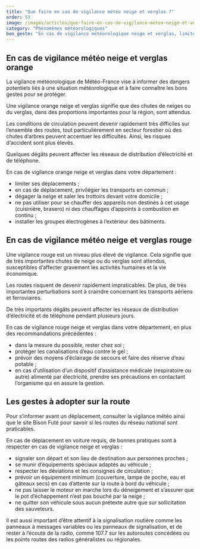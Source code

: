 ```yaml
---
title: "Que faire en cas de vigilance météo neige et verglas ?"
order: 53
image: /images/articles/que-faire-en-cas-de-vigilance-meteo-neige-et-verglas.jpg
category: "Phénomènes météorologiques"
bon_geste: "En cas de vigilance météorologique neige et verglas, limiter au maximum les déplacements."
---
```


## En cas de vigilance météo neige et verglas orange

La vigilance météorologique de Météo-France vise à informer des dangers potentiels liés à une situation météorologique et à faire connaître les bons gestes pour se protéger.

Une vigilance orange neige et verglas signifie que des chutes de neiges ou du verglas, dans des proportions importantes pour la région, sont attendus.

Les conditions de circulation peuvent devenir rapidement très difficiles sur l’ensemble des routes, tout particulièrement en secteur forestier où des chutes d’arbres peuvent accentuer les difficultés. Ainsi, les risques d’accident sont plus élevés.

Quelques dégâts peuvent affecter les réseaux de distribution d’électricité et de téléphone.

En cas de vigilance orange neige et verglas dans votre département :
- limiter ses déplacements ;
- en cas de déplacement, privilégier les transports en commun ;
- dégager la neige et saler les trottoirs devant votre domicile ;
- ne pas utiliser pour se chauffer des appareils non destinés à cet usage (cuisinière, brasero) ni des chauffages d’appoints à combustion en continu ;
- installer les groupes électrogènes à l’extérieur des bâtiments.

## En cas de vigilance météo neige et verglas rouge

Une vigilance rouge est un niveau plus élevé de vigilance. Cela signifie que de très importantes chutes de neige ou du verglas sont attendus, susceptibles d’affecter gravement les activités humaines et la vie économique.

Les routes risquent de devenir rapidement impraticables. De plus, de très importantes perturbations sont à craindre concernant les transports aériens et ferroviaires.

De très importants dégâts peuvent affecter les réseaux de distribution d’électricité et de téléphone pendant plusieurs jours.

En cas de vigilance rouge neige et verglas dans votre département, en plus des recommandations précédentes :
- dans la mesure du possible, rester chez soi ;
- protéger les canalisations d’eau contre le gel ;
- prévoir des moyens d’éclairage de secours et faire des réserve d’eau potable ;
- en cas d’utilisation d’un dispositif d’assistance médicale (respiratoire ou autre) alimenté par électricité, prendre ses précautions en contactant l’organisme qui en assure la gestion.

## Les gestes à adopter sur la route

Pour s’informer avant un déplacement, consulter la vigilance météo ainsi que le site Bison Futé pour savoir si les routes du réseau national sont praticables.

En cas de déplacement en voiture requis, de bonnes pratiques sont à respecter en cas de vigilance neige et verglas :
- signaler son départ et son lieu de destination aux personnes proches ;
- se munir d’équipements spéciaux adaptés au véhicule ;
- respecter les déviations et les consignes de circulation ;
- prévoir un équipement minimum (couverture, lampe de poche, eau et gâteaux secs) en cas d’attente sur la route à bord du véhicule ;
- ne pas laisser le moteur en marche lors du déneigement et s’assurer que le pot d’échappement n’est pas bouché par la neige ;
- ne quitter son véhicule sous aucun prétexte autre que sur sollicitation des sauveteurs.
 
Il est aussi important d’être attentif à la signalisation routière comme les panneaux à messages variables ou les panneaux de signalisation, et de rester à l’écoute de la radio, comme 107.7 sur les autoroutes concédées ou les points routes des radios généralistes ou régionales.

